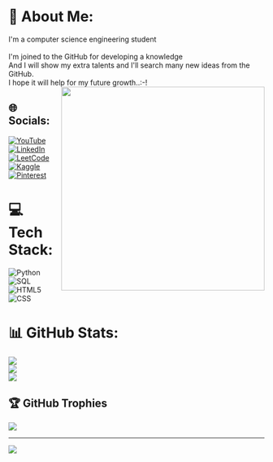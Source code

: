 # 💫 About Me:
I'm a computer science engineering student<br><br>I'm joined to the GitHub for developing a knowledge<br>And I will show my extra talents and I'll search many new ideas from the GitHub.<br>I hope it will help for my future growth..:⁠-⁠!
<image align="right" width="400" src="https://github.com/reshminabegam/reshminabegam/assets/140154991/9687b0b2-17df-40dc-b261-0a92c8f79473">


## 🌐 Socials:
[![YouTube](https://img.shields.io/badge/YouTube-%23FF0000.svg?logo=YouTube&logoColor=white)](https://youtube.com/@resh71_offl)  
[![LinkedIn](https://img.shields.io/badge/LinkedIn-%230077B5.svg?logo=linkedin&logoColor=white)](https://linkedin.com/in/reshminabegam)  
[![LeetCode](https://img.shields.io/badge/LeetCode-%23FFA116.svg?logo=leetcode&logoColor=white)](https://leetcode.com/u/reshminabegam65/)  
[![Kaggle](https://img.shields.io/badge/Kaggle-%2320BEFF.svg?logo=Kaggle&logoColor=white)](https://www.kaggle.com/reshminabegam)  
[![Pinterest](https://img.shields.io/badge/Pinterest-%23E60023.svg?logo=Pinterest&logoColor=white)](https://pinterest.com/_resh71_)  


# 💻 Tech Stack:
![Python](https://img.shields.io/badge/python-3670A0?style=for-the-badge&logo=python&logoColor=ffdd54) 
![SQL](https://img.shields.io/badge/mysql-%2300f.svg?style=for-the-badge&logo=mysql&logoColor=white) 
![HTML5](https://img.shields.io/badge/html5-%23E34F26.svg?style=for-the-badge&logo=html5&logoColor=white) 
![CSS](https://img.shields.io/badge/css-%231572B6.svg?style=for-the-badge&logo=css3&logoColor=white)

# 📊 GitHub Stats:
![](https://github-readme-stats.vercel.app/api?username=reshminabegam&theme=dark&hide_border=false&include_all_commits=false&count_private=false)<br/>
![](https://github-readme-streak-stats.herokuapp.com/?user=reshminabegam&theme=dark&hide_border=false)<br/>
![](https://github-readme-stats.vercel.app/api/top-langs/?username=reshminabegam&theme=dark&hide_border=false&include_all_commits=false&count_private=false&layout=compact)

## 🏆 GitHub Trophies
![](https://github-profile-trophy.vercel.app/?username=reshminabegam&theme=radical&no-frame=false&no-bg=true&margin-w=4)

---
[![](https://visitcount.itsvg.in/api?id=reshminabegam&icon=0&color=0)](https://visitcount.itsvg.in)

<!-- Proudly created with GPRM ( https://gprm.itsvg.in ) -->
